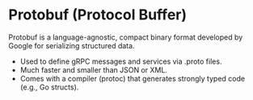 # Protobuf (Protocol Buffer)

Protobuf is a language-agnostic, compact binary format developed by Google for serializing structured data.

- Used to define gRPC messages and services via .proto files.
- Much faster and smaller than JSON or XML.
- Comes with a compiler (protoc) that generates strongly typed code (e.g., Go structs).